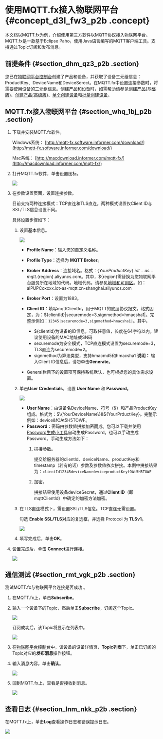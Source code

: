 # 使用MQTT.fx接入物联网平台 {#concept_d3l_fw3_p2b .concept}

本文档以MQTT.fx为例，介绍使用第三方软件以MQTT协议接入物联网平台。MQTT.fx是一款基于Eclipse Paho，使用Java语言编写的MQTT客户端工具。支持通过Topic订阅和发布消息。

## 前提条件 {#section_dhm_qz3_p2b .section}

您已在[物联网平台控制台](https://iot.console.aliyun.com)创建了产品和设备，并获取了设备三元组信息：ProductKey、DeviceName和DeviceSerect。在MQTT.fx中设置连接参数时，将需要使用设备的三元组信息。创建产品和设备时，如需帮助请参见[创建产品\(基础版\)](../../../../cn.zh-CN/用户指南/产品与设备/创建产品(基础版).md#)、[创建产品\(高级版\)](../../../../cn.zh-CN/用户指南/产品与设备/创建产品(高级版).md#)、[单个创建设备](../../../../cn.zh-CN/用户指南/产品与设备/创建设备/单个创建设备.md#)和[批量创建设备](../../../../cn.zh-CN/用户指南/产品与设备/创建设备/批量创建设备.md#)。

## MQTT.fx接入物联网平台 {#section_whq_1bj_p2b .section}

1.  下载并安装MQTT.fx软件。

    Windows系统： [http://mqtt-fx.software.informer.com/download/](http://mqtt-fx.software.informer.com/download/)

    Mac系统： [http://macdownload.informer.com/mqtt-fx/](http://macdownload.informer.com/mqtt-fx/)

2.  打开MQTT.fx软件，单击设置图标。

    ![](http://static-aliyun-doc.oss-cn-hangzhou.aliyuncs.com/assets/img/16788/15439749857694_zh-CN.png)

3.  在参数设置页面，设置连接参数。

    目前支持两种连接模式：TCP直连和TLS直连。两种模式设置仅Client ID与SSL/TLS信息设置不同。

    具体设置步骤如下：

    1.  设置基本信息。

        ![](http://static-aliyun-doc.oss-cn-hangzhou.aliyuncs.com/assets/img/16788/15439749857698_zh-CN.png)

        -   **Profile Name**：输入您的自定义名称。
        -   **Profile Type**：选择为 **MQTT Broker**。
        -   **Broker Address**：连接域名。格式：$\{YourProductKey\}.iot-as-mqtt.$\{region\}.aliyuncs.com。其中，$\{region\}需替换为您物联网平台服务所在地域的代码。地域代码，请参见[地域和可用区](https://help.aliyun.com/document_detail/40654.html)。如：alPUPCoxxxx.iot-as-mqtt.cn-shanghai.aliyuncs.com
        -   **Broker Port**：设置为1883。
        -   **Client ID**：填写mqttClientId，用于MQTT的底层协议报文。格式固定，为：$\{clientId\}|securemode=3,signmethod=hmacsha1|。完整示例如：`12345|securemode=3,signmethod=hmacsha1|`。其中，

            -   $\{clientId\}为设备的ID信息，可取任意值，长度在64字符以内。建议使用设备的MAC地址或SN码
            -   securemode为安全模式，TCP直连模式设置为securemode=3，TLS直连为securemode=2。
            -   signmethod为算法类型，支持hmacmd5和hmacsha1
            **说明：** 输入Client ID信息后，请勿单击**Generate**。

        -   General栏目下的设置项可保持系统默认，也可根据您的具体需求设置。
    2.  单击**User Credentials**，设置 **User Name** 和 **Password**。

        ![](http://static-aliyun-doc.oss-cn-hangzhou.aliyuncs.com/assets/img/16788/15439749857699_zh-CN.png)

        -   **User Name**：由设备名DeviceName、符号（&）和产品ProductKey组成。格式为：$\{YourDeviceName\}&$\{YourPrductKey\}。完整示例如：device&fOAt5H5TOWF。
        -   **Password**：密码由参数值拼接加密而成。您可以下载并使用[Password生成小工具](https://files.alicdn.com/tpsservice/471c155376d6a88a29c9ad66784e94f0.zip)自动生成Password。也可以手动生成Password。手动生成方法如下：
            1.  拼接参数。

                提交给服务器的clientId、deviceName、productKey和timestamp（若有的话）参数及参数值依次拼接。本例中拼接结果为：`clientId12345deviceNamedeviceproductKeyfOAt5H5TOWF`

            2.  加密。

                拼接结果使用设备deviceSecret，通过**Client ID**（即mqttClientId）中确定的加密方法加密。

    3.  在TLS直连模式下，需设置SSL/TLS信息。TCP直连无需设置。

        勾选 **Enable SSL/TLS**对应的复选框，并选择 Protocol 为 **TLSv1**。

        ![](http://static-aliyun-doc.oss-cn-hangzhou.aliyuncs.com/assets/img/16788/15439749857734_zh-CN.png)

    4.  填写完成后，单击**OK**。
4.  设置完成后，单击 **Connect**进行连接。

    ![](http://static-aliyun-doc.oss-cn-hangzhou.aliyuncs.com/assets/img/16788/15439749857735_zh-CN.png)


## 通信测试 {#section_rmt_vgk_p2b .section}

测试MQTT.fx与物联网平台连接是否成功 。

1.  在MQTT.fx上，单击**Subscribe**。
2.  输入一个设备下的Topic，然后单击**Subscribe**，订阅这个Topic。

    ![](http://static-aliyun-doc.oss-cn-hangzhou.aliyuncs.com/assets/img/16788/15439749857736_zh-CN.png)

    订阅成功后，该Topic将显示在列表中。

    ![](http://static-aliyun-doc.oss-cn-hangzhou.aliyuncs.com/assets/img/16788/15439749857737_zh-CN.png)

3.  在[物联网平台控制台](https://iot.console.aliyun.com)中，该设备的设备详情页，**Topic列表**下，单击已订阅的Topic对应的**发布消息**操作按钮。
4.  输入消息内容，单击**确认**。

    ![](http://static-aliyun-doc.oss-cn-hangzhou.aliyuncs.com/assets/img/16788/15439749857738_zh-CN.png)

5.  回到MQTT.fx上，查看是否接收到消息。

    ![](http://static-aliyun-doc.oss-cn-hangzhou.aliyuncs.com/assets/img/16788/15439749857739_zh-CN.png)


## 查看日志 {#section_lnm_nkk_p2b .section}

在MQTT.fx上，单击**Log**查看操作日志和错误提示日志。

![](http://static-aliyun-doc.oss-cn-hangzhou.aliyuncs.com/assets/img/16788/15439749857740_zh-CN.png)

